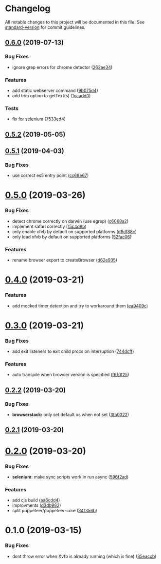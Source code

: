 # Changelog

All notable changes to this project will be documented in this file. See [standard-version](https://github.com/conventional-changelog/standard-version) for commit guidelines.

## [0.6.0](https://github.com/pimlie/tib/compare/v0.5.2...v0.6.0) (2019-07-13)


### Bug Fixes

* ignore grep errors for chrome detector ([262ae34](https://github.com/pimlie/tib/commit/262ae34))


### Features

* add static webserver command ([9b075d4](https://github.com/pimlie/tib/commit/9b075d4))
* add trim option to getText(s) ([1caadd0](https://github.com/pimlie/tib/commit/1caadd0))


### Tests

* fix for selenium ([7533ed4](https://github.com/pimlie/tib/commit/7533ed4))



## [0.5.2](https://github.com/pimlie/tib/compare/v0.5.1...v0.5.2) (2019-05-05)



## [0.5.1](https://github.com/pimlie/tib/compare/v0.5.0...v0.5.1) (2019-04-03)


### Bug Fixes

* use correct es5 entry point ([cc68e67](https://github.com/pimlie/tib/commit/cc68e67))



# [0.5.0](https://github.com/pimlie/tib/compare/v0.4.0...v0.5.0) (2019-03-26)


### Bug Fixes

* detect chrome correctly on darwin (use egrep) ([c6068a2](https://github.com/pimlie/tib/commit/c6068a2))
* implement safari correctly ([15c4d8b](https://github.com/pimlie/tib/commit/15c4d8b))
* only enable xfvb by default on supported platforms ([d6df88c](https://github.com/pimlie/tib/commit/d6df88c))
* only load xfvb by default on supported platforms ([52fac06](https://github.com/pimlie/tib/commit/52fac06))


### Features

* rename browser export to createBrowser ([d62e935](https://github.com/pimlie/tib/commit/d62e935))



# [0.4.0](https://github.com/pimlie/tib/compare/v0.3.0...v0.4.0) (2019-03-21)


### Features

* add mocked timer detection and try to workaround them ([ea9409c](https://github.com/pimlie/tib/commit/ea9409c))



# [0.3.0](https://github.com/pimlie/tib/compare/v0.2.2...v0.3.0) (2019-03-21)


### Bug Fixes

* add exit listeners to exit child procs on interruption ([744dcff](https://github.com/pimlie/tib/commit/744dcff))


### Features

* auto transpile when browser version is specified ([f610f25](https://github.com/pimlie/tib/commit/f610f25))



## [0.2.2](https://github.com/pimlie/tib/compare/v0.2.1...v0.2.2) (2019-03-20)


### Bug Fixes

* **browserstack:** only set default os when not set ([3fa0322](https://github.com/pimlie/tib/commit/3fa0322))



## [0.2.1](https://github.com/pimlie/tib/compare/v0.2.0...v0.2.1) (2019-03-20)



# [0.2.0](https://github.com/pimlie/tib/compare/v0.1.0...v0.2.0) (2019-03-20)


### Bug Fixes

* **selenium:** make sync scripts work in run async ([596f2ad](https://github.com/pimlie/tib/commit/596f2ad))


### Features

* add cjs build ([aa6cdd4](https://github.com/pimlie/tib/commit/aa6cdd4))
* improvments ([d3db982](https://github.com/pimlie/tib/commit/d3db982))
* split puppeteer/puppeteer-core ([341356b](https://github.com/pimlie/tib/commit/341356b))



# 0.1.0 (2019-03-15)


### Bug Fixes

* dont throw error when Xvfb is already running (which is fine) ([35eaccb](https://github.com/pimlie/tib/commit/35eaccb))
